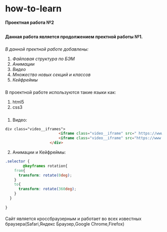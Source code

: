 # how-to-learn
**Проектная работа №2**
##
**Данная работа является продолжением пректной работы №1.**
###
_В данной пректной работе добавлены:_
1. _Файловая структура по БЭМ_
2. _Анимации_
3. _Видео_
4. _Множество новых секций и классов_
5. _Кейфреймы_
###
В проектной работе используются такие языки как:
1. html5
2. css3
#####
1. Видео:
```html
div class="video__iframes">
                        <iframe class="video__iframe" src=" https://www.youtube.com/embed/5MgBikgcWnY?start=936" width="515px" height="316px" allowfullscreen  allow="autoplay" controls></iframe>
                        <iframe class="video__iframe" src="https://www.youtube.com/embed/arj7oStGLkU" width="515px" height="316px" allowfullscreen  allow="autoplay" controls></iframe>
                    </div>
```
2. Анимации и Кейфреймы:
```css
.selector {
        @keyframes rotation{
    from{
      transform: rotate(0deg);
    }
    to{
      transform: rotate(360deg);
    }
  }
  
}
```
####
Сайт является кроссбраузерным и работает во всех известных браузера(Safari,Яндекс Браузер,Google Chrome,Firefox)
